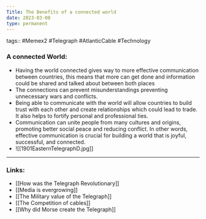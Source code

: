 ```yaml
---
Title: The Benefits of a connected world
date: 2023-03-08
type: permanent
---
```

tags::  #Memex2 #Telegraph #AtlanticCable #Technology 

### A connected World:
- Having the world connected gives way to more effective communication between countries, this means that more can get done and information could be shared and talked about between both places
- The connections can prevent misunderstandings preventing unnecessary wars and conflicts. 
- Being able to communicate with the world will allow countries to build trust with each other and create relationships which could lead to trade. It also helps to fortify personal and professional ties. 
- Communication can unite people from many cultures and origins, promoting better social peace and reducing conflict. In other words, effective communication is crucial for building a world that is joyful, successful, and connected.
- ![[1901EasternTelegraphD.jpg]]
---
### Links:
- [[How was the Telegraph Revolutionary]]
- [[Media is evergrowing]]
- [[The Military value of the Telegraph]]
- [[The Competition of cables]]
- [[Why did Morse create the Telegraph]]